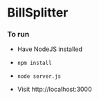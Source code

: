 # BillSplitter

### To run

 * Have NodeJS installed

 * `npm install`

 * `node server.js`

 * Visit http://localhost:3000
